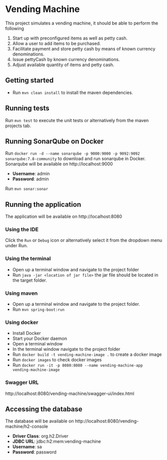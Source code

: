 # Vending Machine
This project simulates a vending machine, it should be able to perform the following

1.	Start up with preconfigured items as well as petty cash.
2.	Allow a user to add items to be purchased.
3.	Facilitate payment and store petty cash by means of known currency denominations.
4.	Issue pettyCash by known currency denominations.
5.	Adjust available quantity of items and petty cash.

## Getting started
- Run `mvn clean install` to install the maven dependencies.

## Running tests
Run `mvn test` to execute the unit tests or alternatively from the maven projects tab.

## Running SonarQube on Docker
Run `docker run -d --name sonarqube -p 9000:9000 -p 9092:9092 sonarqube:7.8-community` to download and run sonarqube in Docker. Sonarqube will be available on http://localhost:9000
- **Username**: admin
- **Password**: admin

Run `mvn sonar:sonar`

## Running the application
The application will be available on http://localhost:8080

### Using the IDE
Click the `Run` or `Debug` icon or alternatively select it from the dropdown menu under Run.

### Using the terminal
- Open up a terminal window and navigate to the project folder
- Run `java -jar <location of jar file>` the jar file should be located in the target folder.

### Using maven
- Open up a terminal window and navigate to the project folder.
- Run `mvn spring-boot:run`

### Using docker
- Install Docker
- Start your Docker daemon
- Open a terminal window
- In the terminal window navigate to the project folder
- Run `docker build -t vending-machine-image .` to create a docker image
- Run `docker images` to check docker images
- Run `docker run -it -p 8080:8080 --name vending-machine-app vending-machine-image`

### Swagger URL
http://localhost:8080/vending-machine/swagger-ui/index.html

## Accessing the database
The database will be available on http://localhost:8080/vending-machine/h2-console
- **Driver Class**: org.h2.Driver
- **JDBC URL**: jdbc:h2:mem:vending-machine
- **Username**: sa
- **Password**: password